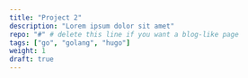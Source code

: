 ```yaml
---
title: "Project 2"
description: "Lorem ipsum dolor sit amet"
repo: "#" # delete this line if you want a blog-like page
tags: ["go", "golang", "hugo"]
weight: 1
draft: true
---
```


